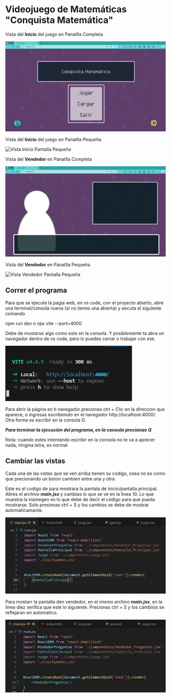 # Videojuego de Matemáticas "Conquista Matemática"

Vista del **Inicio** del juego en Panatlla Completa

<picture>
  <img alt="Vista Inicio Pantalla Completa" src="https://github.com/Requiem4U/Juego_Mate/blob/f16871afcab4bc58eb65f73ac002edee0ee6c9ed/Vistas/Inicio_Pantalla_Completa.png">
</picture>

Vista del **Inicio** del juego  en Panatlla Pequeña

<picture>
  <img alt="Vista Inicio Pantalla Pequeña" src="https://github.com/Requiem4U/Juego_Mate/blob/f16871afcab4bc58eb65f73ac002edee0ee6c9ed/Vistas/Inicio_Pantalla_Pequeña.png">
</picture>

Vista del **Vendedor** en Panatlla Completa

<picture>
  <img alt="Vista Vendedor Pantalla Completa" src="https://github.com/Requiem4U/Juego_Mate/blob/f16871afcab4bc58eb65f73ac002edee0ee6c9ed/Vistas/Vendedor_Pantalla_Completa.png">
</picture>

Vista del **Vendedor** en Panatlla Pequeña

<picture>
  <img alt="Vista Vendedor Pantalla Pequeña" src="https://github.com/Requiem4U/Juego_Mate/blob/f16871afcab4bc58eb65f73ac002edee0ee6c9ed/Vistas/Vendedor_Pantalla_Pequeña.png">
</picture>

## Correr el programa

Para que se ejecute la pagia web, en vs code, con el proyecto abierto, abre una terminal/cónsola nueva (si no tienes una abierta) y eecuta el siguiente comando

npm run dev   o   npx vite --port=4000

Debe de mostarse algo como esto en la consola. Y posiblemente ta abra un navegador dentro de vs code, pero lo puedes cerrar o trabajar con ese.

<picture>
  <img alt="" src="https://github.com/Requiem4U/Juego_Mate/blob/bcfbc8b075093451cd28d4dabb02c2a8b17e7ef8/Vistas/Captura%20de%20pantalla%202023-08-23%20203849.png">
</picture>

Para abrir la página en ti navegador precionas ctrl + Clic en la direccion que aparece, o ingresas escribeindo en el navegador http://localhost:4000/. Otra forma es escribir en la consola O.

***Para terminar la ejecución del programa, en la consola precionas Q***

Nota: cuando estes intentando escribir en la consola no te va a aprecer nada, ningina letra, es normal.

## Cambiar las vistas

Cada una de las vistas que se ven arriba tienen su codigo, osea no es como que precionando un boton cambien entre una y otra.

Este es el codigo de para mostrara la pantala de inicio/pantalla principal. Abres el archivo ***main.jsx*** y cambias lo que se ve en la linea 10. Lo que muestra la inamegen es lo que debe de decir el código para que pueda mostrarse. Solo presionas ctrl + S y los cambios se debe de mostrar automaticamante.

<picture>
  <img alt="" src="https://github.com/Requiem4U/Juego_Mate/blob/f16871afcab4bc58eb65f73ac002edee0ee6c9ed/Vistas/Captura de pantalla 2023-08-23 202025.png">
</picture>

Para mostarr la pantalla den vendedor, en el mismo archivo ***main.jsx***, en la linea diez verifica que este lo siguiente. Precionas ctrl + S y los cambiios se reflejaran en automatico.

<picture>
  <img alt="" src="https://github.com/Requiem4U/Juego_Mate/blob/f16871afcab4bc58eb65f73ac002edee0ee6c9ed/Vistas/Captura de pantalla 2023-08-23 201838.png">
</picture>
